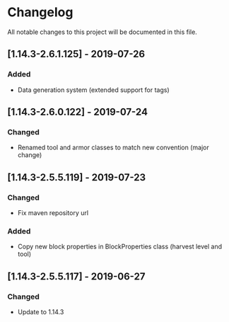 # Changelog
All notable changes to this project will be documented in this file.

## [1.14.3-2.6.1.125] - 2019-07-26
### Added
- Data generation system (extended support for tags)

## [1.14.3-2.6.0.122] - 2019-07-24
### Changed
- Renamed tool and armor classes to match new convention (major change)

## [1.14.3-2.5.5.119] - 2019-07-23
### Changed
- Fix maven repository url

### Added
- Copy new block properties in BlockProperties class (harvest level and tool)

## [1.14.3-2.5.5.117] - 2019-06-27
### Changed
- Update to 1.14.3
